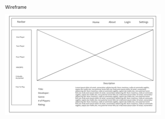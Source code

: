 Wireframe

![Wireframe](https://raw.githubusercontent.com/Jiaxi-Wu-Dev/pick-a-game/master/src/assets/Wireframe.png)
